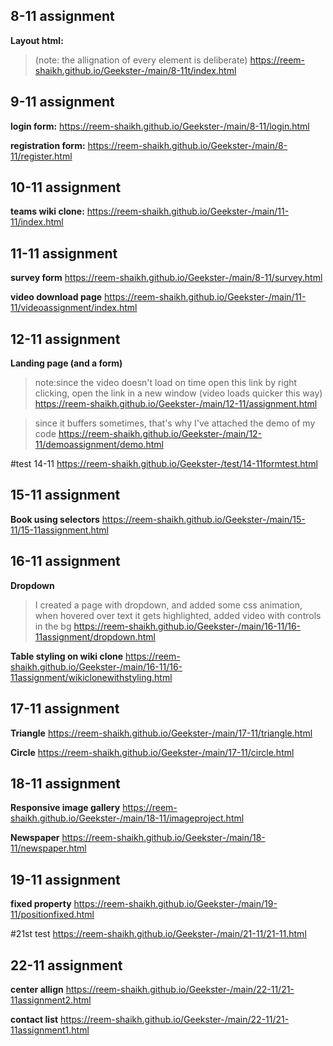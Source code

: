 


<!-- #assignment website prebootcamp:
>https://reem-shaikh.github.io/Geekster-/html/Foodapp.html/index.html -->

## 8-11 assignment
**Layout html:**
>(note: the allignation of every element is deliberate)
https://reem-shaikh.github.io/Geekster-/main/8-11t/index.html


## 9-11 assignment
**login form:**
https://reem-shaikh.github.io/Geekster-/main/8-11/login.html


**registration form:**
https://reem-shaikh.github.io/Geekster-/main/8-11/register.html



## 10-11 assignment 
**teams wiki clone:**
https://reem-shaikh.github.io/Geekster-/main/11-11/index.html


## 11-11 assignment 

**survey form**
https://reem-shaikh.github.io/Geekster-/main/8-11/survey.html


**video download page**
https://reem-shaikh.github.io/Geekster-/main/11-11/videoassignment/index.html 



## 12-11 assignment
**Landing page (and a form)** 
>note:since the video doesn't load on time
>open this link by right clicking, open the link in a new window (video loads quicker this way)
https://reem-shaikh.github.io/Geekster-/main/12-11/assignment.html


>since it buffers sometimes, that's why I've attached the demo of my code
https://reem-shaikh.github.io/Geekster-/main/12-11/demoassignment/demo.html



#test 14-11
https://reem-shaikh.github.io/Geekster-/test/14-11formtest.html


## 15-11 assignment 
**Book using selectors**
https://reem-shaikh.github.io/Geekster-/main/15-11/15-11assignment.html


## 16-11 assignment
**Dropdown**
>I created a page with dropdown, and added some css animation, when hovered over text it gets highlighted, added video with controls in the bg
https://reem-shaikh.github.io/Geekster-/main/16-11/16-11assignment/dropdown.html


**Table styling on wiki clone**
https://reem-shaikh.github.io/Geekster-/main/16-11/16-11assignment/wikiclonewithstyling.html


## 17-11 assignment
**Triangle**
https://reem-shaikh.github.io/Geekster-/main/17-11/triangle.html

**Circle** 
https://reem-shaikh.github.io/Geekster-/main/17-11/circle.html


## 18-11 assignment
**Responsive image gallery** 
https://reem-shaikh.github.io/Geekster-/main/18-11/imageproject.html


**Newspaper**
https://reem-shaikh.github.io/Geekster-/main/18-11/newspaper.html


## 19-11 assignment 
**fixed property**
https://reem-shaikh.github.io/Geekster-/main/19-11/positionfixed.html

#21st test
https://reem-shaikh.github.io/Geekster-/main/21-11/21-11.html


## 22-11 assignment 
**center allign**
https://reem-shaikh.github.io/Geekster-/main/22-11/21-11assignment2.html

**contact list**
https://reem-shaikh.github.io/Geekster-/main/22-11/21-11assignment1.html

<!-- micro dev tools: 
launch instance
got to live server: 127.0.0.1:5000/ which is the root and navigate to your file


(edge and vscode owned by microsoft) -->
